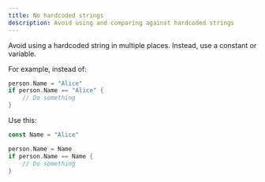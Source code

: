 ```yaml
---
title: No hardcoded strings
description: Avoid using and comparing against hardcoded strings
---
```


Avoid using a hardcoded string in multiple places. Instead, use a constant or variable.

For example, instead of:

```go
person.Name = "Alice"
if person.Name == "Alice" {
    // Do something
}
```

Use this:

```go
const Name = "Alice"

person.Name = Name
if person.Name == Name {
    // Do something
}
```
